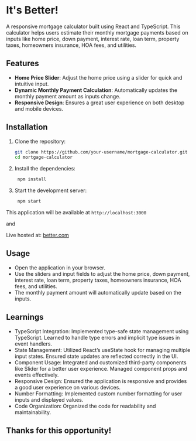 # It's Better!

A responsive mortgage calculator built using React and TypeScript. This calculator helps users estimate their monthly mortgage payments based on inputs like home price, down payment, interest rate, loan term, property taxes, homeowners insurance, HOA fees, and utilities.

## Features

- **Home Price Slider**: Adjust the home price using a slider for quick and intuitive input.
- **Dynamic Monthly Payment Calculation**: Automatically updates the monthly payment amount as inputs change.
- **Responsive Design**: Ensures a great user experience on both desktop and mobile devices.

## Installation

1. Clone the repository:

   ```bash
   git clone https://github.com/your-username/mortgage-calculator.git
   cd mortgage-calculator
   ```
2. Install the dependencies:
   ```bash
    npm install
   ```
3. Start the development server:
   ```bash
    npm start
   ```

This application will be available at ```http://localhost:3000```

and

Live hosted at: [better.com](https://better.com)

## Usage
-	Open the application in your browser.
-	Use the sliders and input fields to adjust the home price, down payment, interest rate, loan term, property taxes, homeowners insurance, HOA fees, and utilities.
-	The monthly payment amount will automatically update based on the inputs.

 ## Learnings
-	TypeScript Integration:
	    	Implemented type-safe state management using TypeScript.
	    	Learned to handle type errors and implicit type issues in event handlers.
-	State Management:
	    	Utilized React’s useState hook for managing multiple input states.
	    	Ensured state updates are reflected correctly in the UI.
-	Component Usage:
	    	Integrated and customized third-party components like Slider for a better user experience.
	    	Managed component props and events effectively.
-	Responsive Design:
	    	Ensured the application is responsive and provides a good user experience on various devices.
-	Number Formatting:
	  	Implemented custom number formatting for user inputs and displayed values.
-	Code Organization:
	  	Organized the code for readability and maintainability.


## Thanks for this opportunity!



   
